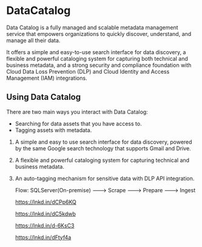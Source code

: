 # DataCatalog
   Data Catalog is a fully managed and scalable metadata management service that empowers organizations to quickly discover, understand, and manage all their data.
   
   It offers a simple and easy-to-use search interface for data discovery, a flexible and powerful cataloging system for capturing both technical and business metadata, and a strong security and compliance foundation with Cloud Data Loss Prevention (DLP) and Cloud Identity and Access Management (IAM) integrations.
   
  ## Using Data Catalog
   There are two main ways you interact with Data Catalog:
   - Searching for data assets that you have access to.
   - Tagging assets with metadata.
   
1. A simple and easy to use search interface for data discovery, powered by the same Google search technology that supports Gmail and Drive.
2. A flexible and powerful cataloging system for capturing technical and business metadata.
3. An auto-tagging mechanism for sensitive data with DLP API integration.

   Flow: SQLServer(On-premise) ---> Scrape ---> Prepare ---> Ingest
   
   https://lnkd.in/dCPp6KQ
   
   https://lnkd.in/dC5kdwb
   
   https://lnkd.in/d-6KsC3
   
   https://lnkd.in/dFtyf4a